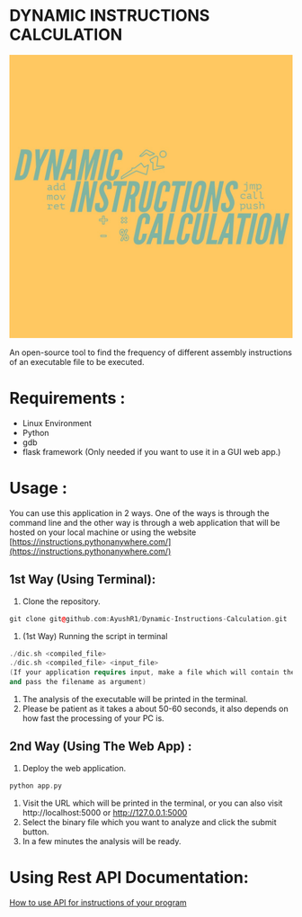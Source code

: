 # DYNAMIC INSTRUCTIONS CALCULATION

![project-img1.jpg](static/logo.jpg)

An open-source tool to find the frequency of different assembly instructions of an executable file to be executed. 

# Requirements :

- Linux Environment
- Python
- gdb
- flask framework  (Only needed if you want to use it in a GUI web app.)

# Usage :

You can use this application in 2 ways. One of the ways is through the command line and the other way is through a web application that will be hosted on your local machine or using the website [https://instructions.pythonanywhere.com/](https://instructions.pythonanywhere.com/)

## 1st Way (Using Terminal):

1. Clone the repository.

```cpp
git clone git@github.com:AyushR1/Dynamic-Instructions-Calculation.git
```

1. (1st Way) Running the script in terminal

```cpp
./dic.sh <compiled_file>
./dic.sh <compiled_file> <input_file> 
(If your application requires input, make a file which will contain the input 
and pass the filename as argument)
```

1. The analysis of the executable will be printed in the terminal.
2. Please be patient as it takes a about 50-60 seconds, it also depends on how fast the  processing of your PC is.

## 2nd Way (Using The Web App) :

1. Deploy the web application.

```cpp
python app.py
```

1. Visit the URL which will be printed in the terminal, or you can also visit http://localhost:5000 or http://127.0.0.1:5000
2. Select the binary file which you want to analyze and click the submit button.
3. In a few minutes the analysis will be ready.

# Using Rest API Documentation:

[How to use API for instructions of your program](docs/api.md)
